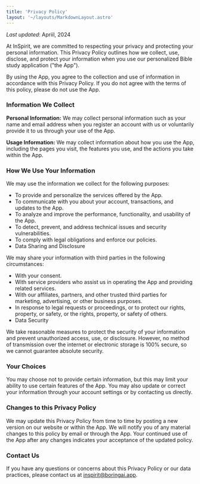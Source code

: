 ```yaml
---
title: 'Privacy Policy'
layout: '~/layouts/MarkdownLayout.astro'
---
```


_Last updated_: Apriil, 2024

At InSpirit, we are committed to respecting your privacy and protecting your personal information. This Privacy Policy outlines how we collect, use, disclose, and protect your information when you use our personalized Bible study application ("the App").

By using the App, you agree to the collection and use of information in accordance with this Privacy Policy. If you do not agree with the terms of this policy, please do not use the App.

### Information We Collect

**Personal Information:** We may collect personal information such as your name and email address when you register an account with us or voluntarily provide it to us through your use of the App.

**Usage Information:** We may collect information about how you use the App, including the pages you visit, the features you use, and the actions you take within the App.

### How We Use Your Information

We may use the information we collect for the following purposes:
- To provide and personalize the services offered by the App.
- To communicate with you about your account, transactions, and updates to the App.
- To analyze and improve the performance, functionality, and usability of the App.
- To detect, prevent, and address technical issues and security vulnerabilities.
- To comply with legal obligations and enforce our policies.
- Data Sharing and Disclosure

We may share your information with third parties in the following circumstances:
- With your consent.
- With service providers who assist us in operating the App and providing related services.
- With our affiliates, partners, and other trusted third parties for marketing, advertising, or other business purposes.
- In response to legal requests or proceedings, or to protect our rights, property, or safety, or the rights, property, or safety of others.
- Data Security

We take reasonable measures to protect the security of your information and prevent unauthorized access, use, or disclosure. However, no method of transmission over the internet or electronic storage is 100% secure, so we cannot guarantee absolute security.

### Your Choices

You may choose not to provide certain information, but this may limit your ability to use certain features of the App. You may also update or correct your information through your account settings or by contacting us directly.

### Changes to this Privacy Policy

We may update this Privacy Policy from time to time by posting a new version on our website or within the App. We will notify you of any material changes to this policy by email or through the App. Your continued use of the App after any changes indicates your acceptance of the updated policy.

### Contact Us

If you have any questions or concerns about this Privacy Policy or our data practices, please contact us at inspirit@boringai.app.